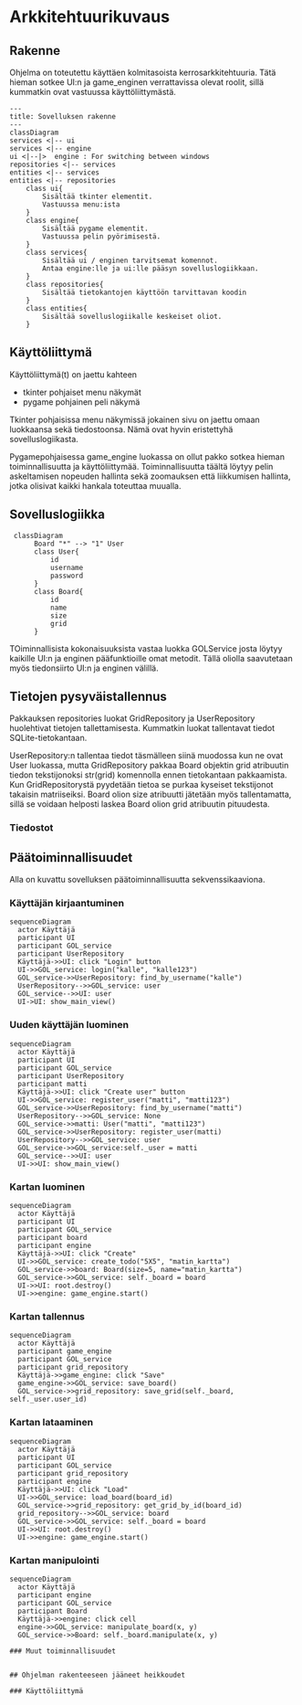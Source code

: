 # Arkkitehtuurikuvaus

## Rakenne

Ohjelma on toteutettu käyttäen kolmitasoista kerrosarkkitehtuuria. Tätä hieman sotkee UI:n ja game_enginen verrattavissa olevat roolit, sillä kummatkin ovat vastuussa käyttöliittymästä.

```mermaid
---
title: Sovelluksen rakenne
---
classDiagram
services <|-- ui
services <|-- engine
ui <|--|>  engine : For switching between windows
repositories <|-- services
entities <|-- services
entities <|-- repositories
    class ui{
        Sisältää tkinter elementit.
        Vastuussa menu:ista
    }
    class engine{
        Sisältää pygame elementit.
        Vastuussa pelin pyörimisestä.
    }
    class services{
        Sisältää ui / enginen tarvitsemat komennot.
        Antaa engine:lle ja ui:lle pääsyn sovelluslogiikkaan.
    }
    class repositories{
        Sisältää tietokantojen käyttöön tarvittavan koodin
    }
    class entities{
        Sisältää sovelluslogiikalle keskeiset oliot.
    }

```
## Käyttöliittymä

Käyttöliittymä(t) on jaettu kahteen
- tkinter pohjaiset menu näkymät 
- pygame pohjainen peli näkymä

Tkinter pohjaisissa menu näkymissä jokainen sivu on jaettu omaan luokkaansa sekä tiedostoonsa. Nämä ovat hyvin eristettyhä sovelluslogiikasta.

Pygamepohjaisessa game_engine luokassa on ollut pakko sotkea hieman toiminnallisuutta ja käyttöliittymää. Toiminnallisuutta täältä löytyy pelin askeltamisen nopeuden hallinta sekä zoomauksen että liikkumisen hallinta, jotka olisivat kaikki hankala toteuttaa muualla.


## Sovelluslogiikka

```mermaid
 classDiagram
      Board "*" --> "1" User
      class User{
          id
          username
          password
      }
      class Board{
          id
          name
          size
          grid
      }
```

TOiminnallisista kokonaisuuksista vastaa luokka GOLService josta löytyy kaikille UI:n ja enginen pääfunktioille omat metodit. Tällä oliolla saavutetaan myös tiedonsiirto UI:n ja enginen välillä.

## Tietojen pysyväistallennus

Pakkauksen repositories luokat GridRepository ja UserRepository huolehtivat tietojen tallettamisesta. Kummatkin luokat tallentavat tiedot SQLite-tietokantaan.

UserRepository:n tallentaa tiedot täsmälleen siinä muodossa kun ne ovat User luokassa, mutta GridRepository pakkaa Board objektin grid atribuutin tiedon tekstijonoksi str(grid) komennolla ennen tietokantaan pakkaamista. Kun GridRepositorystä pyydetään tietoa se purkaa kyseiset tekstijonot takaisin matriiseiksi. Board olion size atribuutti jätetään myös tallentamatta, sillä se voidaan helposti laskea Board olion grid atribuutin pituudesta.




### Tiedostot



## Päätoiminnallisuudet

Alla on kuvattu sovelluksen päätoiminnallisuutta sekvenssikaaviona.

### Käyttäjän kirjaantuminen


```mermaid
sequenceDiagram
  actor Käyttäjä
  participant UI
  participant GOL_service
  participant UserRepository
  Käyttäjä->>UI: click "Login" button
  UI->>GOL_service: login("kalle", "kalle123")
  GOL_service->>UserRepository: find_by_username("kalle")
  UserRepository-->>GOL_service: user
  GOL_service-->>UI: user
  UI->UI: show_main_view()
```


### Uuden käyttäjän luominen


```mermaid
sequenceDiagram
  actor Käyttäjä
  participant UI
  participant GOL_service
  participant UserRepository
  participant matti
  Käyttäjä->>UI: click "Create user" button
  UI->>GOL_service: register_user("matti", "matti123")
  GOL_service->>UserRepository: find_by_username("matti")
  UserRepository-->>GOL_service: None
  GOL_service->>matti: User("matti", "matti123")
  GOL_service->>UserRepository: register_user(matti)
  UserRepository-->>GOL_service: user
  GOL_service->>GOL_service:self._user = matti
  GOL_service-->>UI: user
  UI->>UI: show_main_view()
```

### Kartan luominen

```mermaid
sequenceDiagram
  actor Käyttäjä
  participant UI
  participant GOL_service
  participant board
  participant engine
  Käyttäjä->>UI: click "Create"
  UI->>GOL_service: create_todo("5X5", "matin_kartta")
  GOL_service->>board: Board(size=5, name="matin_kartta")
  GOL_service->>GOL_service: self._board = board
  UI->>UI: root.destroy()
  UI->>engine: game_engine.start()
```

### Kartan tallennus

```mermaid
sequenceDiagram
  actor Käyttäjä
  participant game_engine
  participant GOL_service
  participant grid_repository
  Käyttäjä->>game_engine: click "Save"
  game_engine->>GOL_service: save_board()
  GOL_service->>grid_repository: save_grid(self._board, self._user.user_id)
```

### Kartan lataaminen

```mermaid
sequenceDiagram
  actor Käyttäjä
  participant UI
  participant GOL_service
  participant grid_repository
  participant engine
  Käyttäjä->>UI: click "Load"
  UI->>GOL_service: load_board(board_id)
  GOL_service->>grid_repository: get_grid_by_id(board_id)
  grid_repository-->>GOL_service: board
  GOL_service->>GOL_service: self._board = board
  UI->>UI: root.destroy()
  UI->>engine: game_engine.start()
```

### Kartan manipulointi

```mermaid
sequenceDiagram
  actor Käyttäjä
  participant engine
  participant GOL_service
  participant Board
  Käyttäjä->>engine: click cell
  engine->>GOL_service: manipulate_board(x, y)
  GOL_service->>Board: self._board.manipulate(x, y)

### Muut toiminnallisuudet


## Ohjelman rakenteeseen jääneet heikkoudet

### Käyttöliittymä

